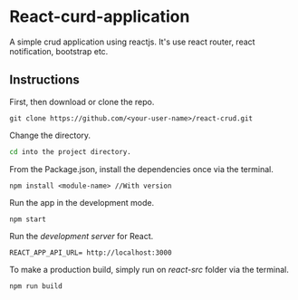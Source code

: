 # React-curd-application
A simple crud application using reactjs. It's use react router, react notification, bootstrap etc.


## Instructions

First, then download or clone the repo.
```
git clone https://github.com/<your-user-name>/react-crud.git
```

Change the directory.
```bash
cd into the project directory.
```

From the Package.json, install the dependencies once via the terminal.
```
npm install <module-name> //With version 
```

Run the app in the development mode.
```
npm start
```

Run the *development server* for React.
```
REACT_APP_API_URL= http://localhost:3000
```

To make a production build, simply run on *react-src* folder via the terminal.
```
npm run build
```

